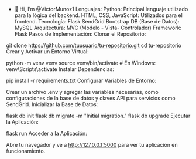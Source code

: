 - 👋 Hi, I’m @VictorMunoz1
Lenguajes:
Python: Principal lenguaje utilizado para la lógica del backend.
HTML, CSS, JavaScript: Utilizados para el frontend.
Tecnología:
Flask
SendGrid
Bootstrap
DB (Base de Datos): MySQL
Arquitectura:
MVC (Modelo - Vista- Controlador)
Framework:
Flask
Pasos de Implementación:
Clonar el Repositorio:

git clone https://github.com/tuusuario/tu-repositorio.git
cd tu-repositorio
Crear y Activar un Entorno Virtual:


python -m venv venv
source venv/bin/activate  # En Windows: venv\Scripts\activate
Instalar Dependencias:

pip install -r requirements.txt
Configurar Variables de Entorno:

Crear un archivo .env y agregar las variables necesarias, como configuraciones de la base de datos y claves API para servicios como SendGrid.
Inicializar la Base de Datos:

flask db init
flask db migrate -m "Initial migration."
flask db upgrade
Ejecutar la Aplicación:

flask run
Acceder a la Aplicación:

Abre tu navegador y ve a http://127.0.0.1:5000 para ver tu aplicación en funcionamiento.
<!---
VictorMunoz1/VictorMunoz1 is a ✨ special ✨ repository because its `README.md` (this file) appears on your GitHub profile.
You can click the Preview link to take a look at your changes.
--->
